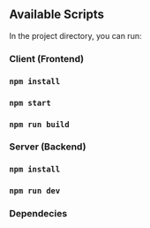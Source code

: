 ## Available Scripts
In the project directory, you can run:
### Client (Frontend)

### `npm install`
### `npm start`
### `npm run build`

### Server (Backend)

### `npm install`
### `npm run dev`

### Dependecies